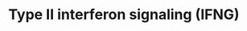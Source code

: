 ---
annotations:
- id: PW:0000896
  parent: signaling pathway
  type: Pathway Ontology
  value: type II interferon signaling pathway
- id: PW:0000209
  parent: signaling pathway
  type: Pathway Ontology
  value: Jak-Stat signaling pathway
authors:
- MaintBot
- Mkutmon
description: Adapted from Raza et al. (2008). This pathway is initiated by IFNG binding
  to its receptor and a subsequent phosphorylation cascade involving a number of the
  JAK and STAT family of proteins. Several transcriptionally active complexes are
  formed (STAT1 homodimer, ISGF3 complex, STAT1:STAT1:IRF9 complex) and the pathway
  culminates with the transcriptional activation of target genes. [1]
last-edited: 2016-07-14
organisms:
- Bos taurus
redirect_from:
- /index.php/Pathway:WP1017
- /instance/WP1017
revision: null
schema-jsonld:
- '@context': https://schema.org/
  '@id': https://wikipathways.github.io/pathways/WP1017.html
  '@type': Dataset
  creator:
    '@type': Organization
    name: WikiPathways
  description: Adapted from Raza et al. (2008). This pathway is initiated by IFNG
    binding to its receptor and a subsequent phosphorylation cascade involving a number
    of the JAK and STAT family of proteins. Several transcriptionally active complexes
    are formed (STAT1 homodimer, ISGF3 complex, STAT1:STAT1:IRF9 complex) and the
    pathway culminates with the transcriptional activation of target genes. [1]
  keywords:
  - (ISGF3)
  - CIITA
  - CXCL10
  - CXCL9
  - CYBB
  - EIF2AK2
  - GBP1
  - HIST2H4
  - HLA-B
  - ICAM1
  - IFI6
  - IFIT2
  - IFNG
  - IFNGR1
  - IFNGR2
  - IL1B
  - IL6
  - INFAF
  - INOS
  - IRF1
  - IRF2
  - IRF4
  - IRF8
  - IRF9
  - ISG15
  - JAK1
  - JAK2
  - OAS1Y
  - PRKCD
  - PSMB9
  - PTP
  - PTPN11
  - SOCS1
  - SOCS3
  - SPI1
  - STAT1
  - STAT2
  - TAP1
  license: CC0
  name: Type II interferon signaling (IFNG)
seo: CreativeWork
title: Type II interferon signaling (IFNG)
wpid: WP1017
---